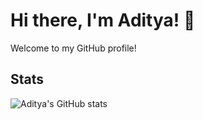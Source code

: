 # Hi there, I'm Aditya! 👋
Welcome to my GitHub profile!


## Stats
![Aditya's GitHub stats](https://github-readme-stats.vercel.app/api?username=yourusername&show_icons=true&theme=radical)
